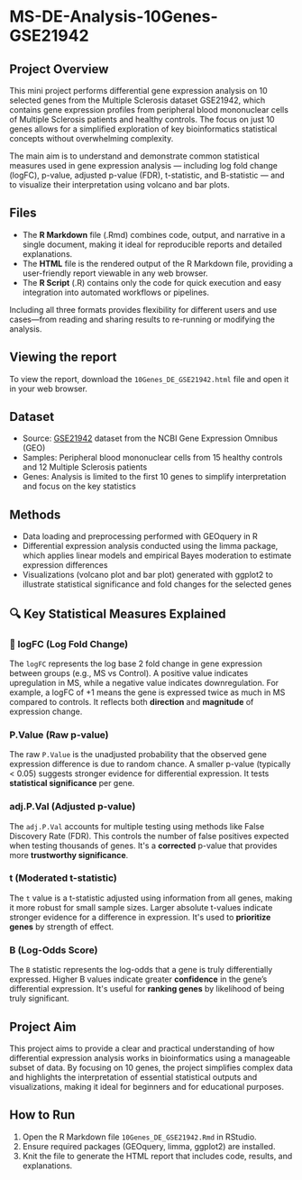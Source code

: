 # MS-DE-Analysis-10Genes-GSE21942

## Project Overview
This mini project performs differential gene expression analysis on 10 selected genes from the Multiple Sclerosis dataset GSE21942, which contains gene expression profiles from peripheral blood mononuclear cells of Multiple Sclerosis patients and healthy controls. The focus on just 10 genes allows for a simplified exploration of key bioinformatics statistical concepts without overwhelming complexity.

The main aim is to understand and demonstrate common statistical measures used in gene expression analysis — including log fold change (logFC), p-value, adjusted p-value (FDR), t-statistic, and B-statistic — and to visualize their interpretation using volcano and bar plots.

## Files

- The **R Markdown** file (.Rmd) combines code, output, and narrative in a single document, making it ideal for reproducible reports and detailed explanations.
- The **HTML** file is the rendered output of the R Markdown file, providing a user-friendly report viewable in any web browser.
- The **R Script** (.R) contains only the code for quick execution and easy integration into automated workflows or pipelines.

Including all three formats provides flexibility for different users and use cases—from reading and sharing results to re-running or modifying the analysis.

## Viewing the report
To view the report, download the `10Genes_DE_GSE21942.html` file and open it in your web browser.

## Dataset
- Source: [GSE21942](https://www.ncbi.nlm.nih.gov/geo/query/acc.cgi?acc=GSE21942) dataset from the NCBI Gene Expression Omnibus (GEO)
- Samples: Peripheral blood mononuclear cells from 15 healthy controls and 12 Multiple Sclerosis patients
- Genes: Analysis is limited to the first 10 genes to simplify interpretation and focus on the key statistics

## Methods
- Data loading and preprocessing performed with GEOquery in R
- Differential expression analysis conducted using the limma package, which applies linear models and empirical Bayes moderation to estimate expression differences
- Visualizations (volcano plot and bar plot) generated with ggplot2 to illustrate statistical significance and fold changes for the selected genes

## 🔍 Key Statistical Measures Explained

### 🔹 logFC (Log Fold Change)
The `logFC` represents the log base 2 fold change in gene expression between groups (e.g., MS vs Control). A positive value indicates upregulation in MS, while a negative value indicates downregulation. For example, a logFC of +1 means the gene is expressed twice as much in MS compared to controls. It reflects both **direction** and **magnitude** of expression change.

### P.Value (Raw p-value)
The raw `P.Value` is the unadjusted probability that the observed gene expression difference is due to random chance. A smaller p-value (typically < 0.05) suggests stronger evidence for differential expression. It tests **statistical significance** per gene.

### adj.P.Val (Adjusted p-value)
The `adj.P.Val` accounts for multiple testing using methods like False Discovery Rate (FDR). This controls the number of false positives expected when testing thousands of genes. It's a **corrected** p-value that provides more **trustworthy significance**.

### t (Moderated t-statistic)
The `t` value is a t-statistic adjusted using information from all genes, making it more robust for small sample sizes. Larger absolute t-values indicate stronger evidence for a difference in expression. It's used to **prioritize genes** by strength of effect.

### B (Log-Odds Score)
The `B` statistic represents the log-odds that a gene is truly differentially expressed. Higher B values indicate greater **confidence** in the gene’s differential expression. It's useful for **ranking genes** by likelihood of being truly significant.

## Project Aim
This project aims to provide a clear and practical understanding of how differential expression analysis works in bioinformatics using a manageable subset of data. By focusing on 10 genes, the project simplifies complex data and highlights the interpretation of essential statistical outputs and visualizations, making it ideal for beginners and for educational purposes.

## How to Run
1. Open the R Markdown file `10Genes_DE_GSE21942.Rmd` in RStudio.
2. Ensure required packages (GEOquery, limma, ggplot2) are installed.
3. Knit the file to generate the HTML report that includes code, results, and explanations.
